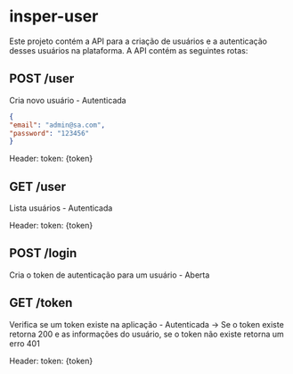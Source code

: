# insper-user

Este projeto contém a API para a criação de usuários e a autenticação desses usuários na plataforma. A API contém as seguintes rotas:

## POST /user 

Cria novo usuário - Autenticada 

```json
{
"email": "admin@sa.com",
"password": "123456"
}
```

Header:
token: {token}

## GET /user

Lista usuários - Autenticada 

Header:
token: {token}

## POST /login 

Cria o token de autenticação para um usuário - Aberta


## GET /token

Verifica se um token existe na aplicação - Autenticada -> Se o token existe retorna 200 e as informações do usuário,
se o token não existe retorna um erro 401

Header:
token: {token}

